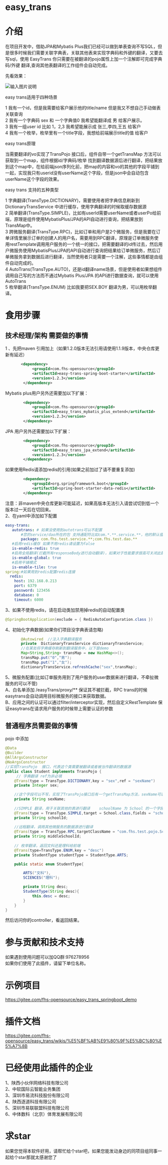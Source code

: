 # easy_trans

# 介绍

在项目开发中，借助JPA和Mybatis Plus我们已经可以做到单表查询不写SQL，但是很多时候我们需要关联字典表，关联其他表来实现字典码和外键的翻译，又要去写sql，使用 EasyTrans 你只需要在被翻译的pojo属性上加一个注解即可完成字典码/外键 翻译,查询其他表翻译的工作组件会自动完成。

先看效果：    

![输入图片说明](Snipaste_2022-02-22_15-19-30.jpg)

easy trans适用于四种场景   

1   我有一个id，但是我需要给客户展示他的title/name  但是我又不想自己手动做表关联查询   
2   我有一个字典码 sex  和 一个字典值0  我希望能翻译成   男  给客户展示。   
3   我有一组user id 比如 1，2,3  我希望能展示成 张三,李四,王五 给客户   
4   我有一个枚举，枚举里有一个title字段，我想给前端展示title的值 给客户

easy trans原理    
  
当需要翻译的vo实现了TransPojo 接口后，组件自带一个getTransMap 方法可以获取到一个map，组件根据id/字典码/枚举 找到翻译数据源后进行翻译，把结果放到这个map中，在给前端json序列化前，把map的内容和vo的其他的字段平铺到一起，实现我只有userid没有userName这个字段，但是json中会自动包含userName这个字段的效果。    

easy trans 支持的五种类型    

1   字典翻译(TransType.DICTIONARY)，需要使用者把字典信息刷新到DictionaryTransService 中进行缓存，使用字典翻译的时候取缓存数据源    
2   简单翻译(TransType.SIMPLE)，比如有userId需要userName或者userPo给前端，原理是组件使用MybatisPlus/JPA的API自动进行查询，把结果放到TransMap中。    
3   跨微服务翻译(TransType.RPC)，比如订单和用户是2个微服务，但是我要在订单详情里展示订单的创建人的用户名，需要用到RPC翻译，原理是订单微服务使用restTemplate调用用户服务的一个统一的接口，把需要翻译的id传过去，然后用户微服务使用MybatisPlus/JPA的API自动进行查询把结果给订单微服务，然后订单微服务拿到数据后进行翻译，当然使用者只是需要一个注解，这些事情都是由组件自动完成的。    
4   AutoTrans(TransType.AUTO)，还是id翻译name场景，但是使用者如果想组件调用自己写的方法而不通过Mybatis Plus/JPA 的API进行数据查询，就可以使用AutoTrans    
5   枚举翻译(TransType.ENUM) 比如我要把SEX.BOY 翻译为男，可以用枚举翻译。     



# 食用步骤
## 技术经理/架构 需要做的事情
1 、先把maven 引用加上（如果1.2.0版本无法引用请使用1.1.9版本，中央仓库更新有延迟）
``` xml
       <dependency>
            <groupId>com.fhs-opensource</groupId>
            <artifactId>easy-trans-spring-boot-starter</artifactId>
            <version>1.2.3</version>
        </dependency>
```
   Mybatis plus用户另外还需要加以下扩展：
``` xml
        <dependency>
            <groupId>com.fhs-opensource</groupId>
            <artifactId>easy_trans_mybatis_plus_extend</artifactId>
            <version>1.2.3</version>
        </dependency>
```
  JPA 用户另外还需要加以下扩展：
``` xml
        <dependency>
            <groupId>com.fhs-opensource</groupId>
            <artifactId>easy_trans_jpa_extend</artifactId>
            <version>1.2.3</version>
        </dependency>
```
 如果使用Redis请添加redis的引用(如果之前加过了请不要重复添加)
``` xml
        <dependency>
            <groupId>org.springframework.boot</groupId>
            <artifactId>spring-boot-starter-data-redis</artifactId>
        </dependency>
```
注意：非maven中央仓库更新可能延迟，如果高版本无法引入请尝试切到低一个版本过一天后在切回来。   
2、在yaml中添加如下配置
``` YAML
easy-trans:
   autotrans: # 如果没使用到autotrans可以不配置
       #您的service/dao所在的包 支持通配符比如com.*.**.service.**，他的默认值是com.*.*.service.impl
       package: com.fhs.test.service.**;com.fhs.test.dao.** 
   #启用redis缓存 如果不用redis请设置为false
   is-enable-redis: true 
   #启用全局翻译(拦截所有responseBody进行自动翻译)，如果对于性能要求很高可关闭此配置
   is-enable-global: true 
   #启用平铺模式
   is-enable-tile: true
spring:#如果用到redis配置redis连接
  redis:
    host: 192.168.0.213
    port: 6379
    password: 123456
    database: 0
    timeout: 6000
```
3、如果不使用redis，请在启动类加禁用掉redis的自动配置类
``` java
@SpringBootApplication(exclude = { RedisAutoConfiguration.class })
```
4、初始化字典数据(如果你们项目没字典表请忽略)
 ``` java
        @Autowired  //注入字典翻译服务
        private  DictionaryTransService dictionaryTransService;
	    //在某处将字典缓存刷新到翻译服务中，以下是demo
	    Map<String,String> transMap = new HashMap<>();
        transMap.put("0","男");
        transMap.put("1","女");
        dictionaryTransService.refreshCache("sex",transMap);
```  
5、微服务配置(比如订单服务用到了用户服务的user数据来进行翻译，不牵扯微服务的可以不管)   
 A、白名单添加  /easyTrans/proxy/**   保证其不被拦截，RPC trans的时候easytrans会自动调用目标微服务的接口来获取数据。   
 B、应用之间的认证可以通过filter/interceptor实现，然后自定义RestTemplate 保证easytrans在请求用户服务的时候带上需要认证的参数


## 普通程序员需要做的事情
pojo 中添加
``` java   
@Data
@Builder
@AllArgsConstructor
@NoArgsConstructor
//实现TransPojo  接口，代表这个类需要被翻译或者被当作翻译的数据源
public class Student implements TransPojo {
     // 字典翻译 ref为非必填
    @Trans(type = TransType.DICTIONARY,key = "sex",ref = "sexName")
    private Integer sex;

    //这个字段可以不写，实现了TransPojo接口后有一个getTransMap方法，sexName可以让前端去transMap取
    private String sexName;
    
    //SIMPLE 翻译，用于关联其他的表进行翻译    schoolName 为 School 的一个字段
    @Trans(type = TransType.SIMPLE,target = School.class,fields = "schoolName")
    private String schoolId;
	
	//远程翻译，调用其他微服务的数据源进行翻译
	@Trans(type = TransType.RPC,targetClassName = "com.fhs.test.pojo.School",fields = "schoolName",serviceName = "easyTrans",alias = "middle")
    private String middleSchoolId;
	
	// 枚举翻译，返回文科还是理科给前端
	@Trans(type=TransType.ENUM,key = "desc")
    private StudentType studentType = StudentType.ARTS;

    public static enum StudentType{

        ARTS("文科"),
        SCIENCES("理科");

        private String desc;
        StudentType(String desc){
            this.desc = desc;
        }
    }
}
```
然后访问你的controller，看返回结果。



# 参与贡献和技术支持

 如果遇到使用问题可以加QQ群:976278956   
 如果你们使用了此插件，请留下单位名称。
# 示例项目

https://gitee.com/fhs-opensource/easy_trans_springboot_demo

# 插件文档

https://gitee.com/fhs-opensource/easy_trans/wikis/%E5%BF%AB%E9%80%9F%E5%BC%80%E5%A7%8B

# 已经使用此插件的企业
1、陕西小伙伴网络科技有限公司   
2、中软国际云智能业务集团   
3、深圳市易流科技股份有限公司   
4、陕西逐道科技有限公司   
5、深圳市易联联盟科技有限公司    
6、中体数科（北京）体育发展有限公司    
# 求star
如果您觉得本软件好用，请帮忙给个star吧，如果您能发动身边的同项目组同事一起给个star那就太感谢您了
